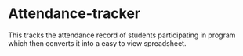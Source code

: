 # Attendance-tracker
This tracks the attendance record of students participating in program which then converts it into a easy to view spreadsheet.
